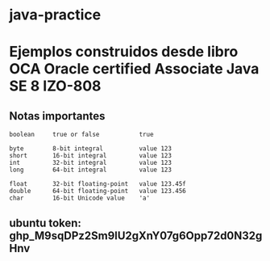 # java-practice
# Ejemplos construidos desde libro OCA Oracle certified Associate Java SE 8 IZO-808

## Notas importantes

	boolean 	true or false 			true

	byte 		8-bit integral 			value 123
	short 		16-bit integral 		value 123
	int 		32-bit integral 		value 123
	long 		64-bit integral 		value 123

	float 		32-bit floating-point 	value 123.45f
	double 		64-bit floating-point 	value 123.456
	char 		16-bit Unicode value 	'a'


## ubuntu token: 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
	

